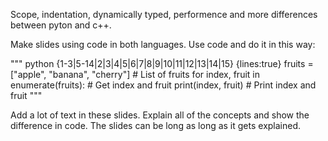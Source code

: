 Scope, indentation, dynamically typed, performence and more differences between pyton and c++. 

Make slides using code in both languages.  Use code and do it in this way: 

""" python {1-3|5-14|2|3|4|5|6|7|8|9|10|11|12|13|14|15} {lines:true}
fruits = ["apple", "banana", "cherry"] # List of fruits
for index, fruit in enumerate(fruits): # Get index and fruit
    print(index, fruit)               # Print index and fruit
"""

Add a lot of text in these slides. Explain all of the concepts and show the difference in code. The slides can be long as long as it gets explained. 